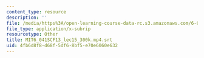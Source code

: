 ```yaml
---
content_type: resource
description: ''
file: /media/https%3A/open-learning-course-data-rc.s3.amazonaws.com/6-041sc-probabilistic-systems-analysis-and-applied-probability-fall-2013/4fb6d8f8d68f5df68bf5e70e6060e632_MIT6_041SCF13_lec15_300k.mp4.vtt
file_type: application/x-subrip
resourcetype: Other
title: MIT6_041SCF13_lec15_300k.mp4.srt
uid: 4fb6d8f8-d68f-5df6-8bf5-e70e6060e632
---
```

